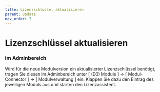 ```yaml
---
title: Lizenzschlüssel aktualisieren
parent: Update
nav_order: 7
---
```


# Lizenzschlüssel aktualisieren

### **im Adminbereich**

Wird für die neue Modulversion ein aktualisierter Lizenzschlüssel benötigt, tragen Sie diesen im Adminbereich unter [ (D3) Module ] -> [ Modul-Connector ] -> [ Modulverwaltung ] ein. Klappen Sie dazu den Eintrag des jeweiligen Moduls aus und starten den Lizenzassistent.